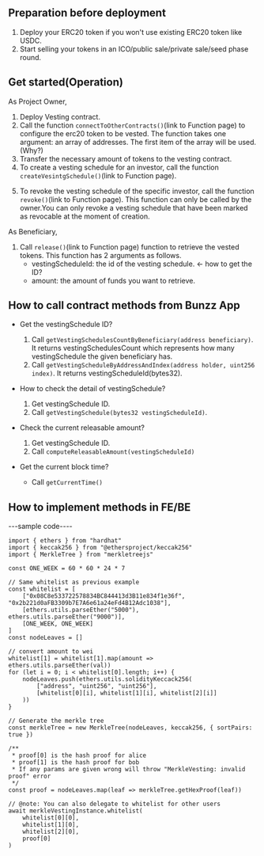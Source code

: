 ## Preparation before deployment
1. Deploy your ERC20 token if you won't use existing ERC20 token like USDC.
2. Start selling your tokens in an ICO/public sale/private sale/seed phase round.

## Get started(Operation)
As Project Owner,

1. Deploy Vesting contract.
2. Call the function `connectToOtherContracts()`(link to Function page) to configure the erc20 token to be vested. 
The function takes one argument: an array of addresses. 
The first item of the array will be used.(Why?)
3. Transfer the necessary amount of tokens to the vesting contract.
4. To create a vesting schedule for an investor, call the function `createVesintgSchedule()`(link to Function page). 
<!-- The function has 7 arguments as follows:
    - `_beneficiary`: the address of the investor.
    - `_start`: the start datetime as an unix timestamp.
    - `_cliff`: the pause between the start time and the moment of available withdrawal.
    - `_duration`: the duration of the vesting schedule.
    - `_slicePerSeconds`:  how many tokens will be unlocked every second starting with the startTime.
    - `_revocable`: a boolean that gives the owner the power to revoke the vesting schedule or not. This can only be decided when the vesting schedule is created.
    - `_amount`: the amount of tokens that will be vested. -->
5. To revoke the vesting schedule of the specific investor, call the function `revoke()`(link to Function page). 
This function can only be called by the owner.You can only revoke a vesting schedule that have been marked as revocable at the moment of creation.
<!-- It is having only one argument and that is of type bytes32 and represents the id of the vesting schedule you want to revoke.  -->

As Beneficiary,
1. Call `release()`(link to Function page) function to retrieve the vested tokens. 
This function has 2 arguments as follows.
    - vestingScheduleId: the id of the vesting schedule. <- how to get the ID?
    - amount: the amount of funds you want to retrieve.

## How to call contract methods from Bunzz App

- Get the vestingSchedule ID?
  1. Call `getVestingSchedulesCountByBeneficiary(address beneficiary)`. It returns vestingSchedulesCount which represents how many vestingSchedule the given beneficiary has.
  2. Call `getVestingScheduleByAddressAndIndex(address holder, uint256 index)`. It returns vestingScheduleId(bytes32).

- How to check the detail of vestingSchedule?
  1. Get vestingSchedule ID.
  2. Call `getVestingSchedule(bytes32 vestingScheduleId)`.

- Check the current releasable amount?
  1. Get vestingSchedule ID.
  2. Call `computeReleasableAmount(vestingScheduleId)`

- Get the current block time?
  - Call `getCurrentTime()`


## How to implement methods in FE/BE
---sample code----

```
import { ethers } from "hardhat"
import { keccak256 } from "@ethersproject/keccak256"
import { MerkleTree } from "merkletreejs"

const ONE_WEEK = 60 * 60 * 24 * 7

// Same whitelist as previous example
const whitelist = [
    ["0x08C8e533722578834BC844413d3B11e834f1e36f", "0x2b221d0aFB3309b7E7A6e61a24eFd4B12Adc1038"],
    [ethers.utils.parseEther("5000"), ethers.utils.parseEther("9000")],
    [ONE_WEEK, ONE_WEEK]
]
const nodeLeaves = []

// convert amount to wei
whitelist[1] = whitelist[1].map(amount => ethers.utils.parseEther(val))
for (let i = 0; i < whitelist[0].length; i++) {
    nodeLeaves.push(ethers.utils.solidityKeccack256(
        ["address", "uint256", "uint256"],
        [whitelist[0][i], whitelist[1][i], whitelist[2][i]]
    ))
}

// Generate the merkle tree
const merkleTree = new MerkleTree(nodeLeaves, keccak256, { sortPairs: true })

/**
 * proof[0] is the hash proof for alice
 * proof[1] is the hash proof for bob
 * If any params are given wrong will throw "MerkleVesting: invalid proof" error
 */
const proof = nodeLeaves.map(leaf => merkleTree.getHexProof(leaf))

// @note: You can also delegate to whitelist for other users
await merkleVestingInstance.whitelist(
    whitelist[0][0],
    whitelist[1][0],
    whitelist[2][0],
    proof[0]
)
```